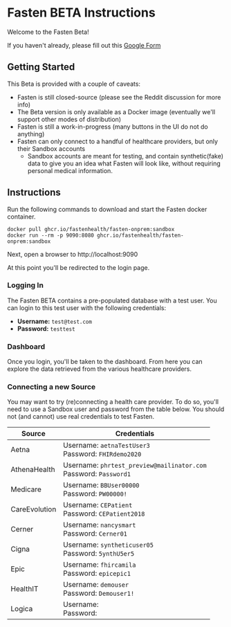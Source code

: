 # Fasten BETA Instructions

Welcome to the Fasten Beta!

If you haven't already, please fill out this [Google Form](https://forms.gle/SNsYX9BNMXB6TuTw6)

## Getting Started

This Beta is provided with a couple of caveats:

- Fasten is still closed-source (please see the Reddit discussion for more info)
- The Beta version is only available as a Docker image (eventually we'll support other modes of distribution)
- Fasten is still a work-in-progress (many buttons in the UI do not do anything)
- Fasten can only connect to a handful of healthcare providers, but only their Sandbox accounts
	- Sandbox accounts are meant for testing, and contain synthetic(fake) data to give you an idea what Fasten will look like, without requiring personal medical information. 

## Instructions

Run the following commands to download and start the Fasten docker container.
```
docker pull ghcr.io/fastenhealth/fasten-onprem:sandbox 
docker run --rm -p 9090:8080 ghcr.io/fastenhealth/fasten-onprem:sandbox 
```

Next, open a browser to http://localhost:9090

At this point you'll be redirected to the login page. 

### Logging In

The Fasten BETA contains a pre-populated database with a test user.
You can login to this test user with the following credentials:

- **Username:** `test@test.com`
- **Password:** `testtest`

### Dashboard

Once you login, you'll be taken to the dashboard. 
From here you can explore the data retrieved from the various healthcare providers.


### Connecting a new Source
You may want to try (re)connecting a health care provider.
To do so, you'll need to use a Sandbox user and password from the table below.
You should not (and cannot) use real credentials to test Fasten. 

| Source | Credentials |
| --- | --- |
| Aetna | Username: `aetnaTestUser3` <br>Password: `FHIRdemo2020` |
| AthenaHealth | Username: `phrtest_preview@mailinator.com` <br>Password: `Password1` | 
| Medicare | Username: `BBUser00000` <br>Password: `PW00000!` |
| CareEvolution | Username: `CEPatient` <br>Password: `CEPatient2018` |
| Cerner | Username: `nancysmart` <br>Password: `Cerner01` |
| Cigna | Username: `syntheticuser05` <br>Password: `5ynthU5er5` |
| Epic | Username: `fhircamila` <br>Password: `epicepic1` |
| HealthIT | Username: `demouser` <br>Password: `Demouser1!` |
| Logica | Username: <br>Password: |
